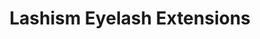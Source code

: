 ---
title: "Lashism Eyelash Extensions"
url: /oakland-park/lashism-eyelash-extensions/
shop: Kosmetik
---